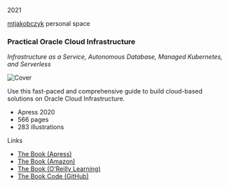 2021

[mtjakobczyk](https://github.com/mtjakobczyk) personal space

### Practical Oracle Cloud Infrastructure
*Infrastructure as a Service, Autonomous Database, Managed Kubernetes, and Serverless*

![Cover](https://images.springer.com/sgw/books/medium/9781484255056.jpg)

Use this fast-paced and comprehensive guide to build cloud-based solutions on Oracle Cloud Infrastructure.

- Apress 2020 
- 566 pages
- 283 illustrations

Links
- [The Book (Apress)](https://www.apress.com/gp/book/9781484255056)
- [The Book (Amazon)](https://www.amazon.com/Practical-Oracle-Cloud-Infrastructure-Autonomous/dp/1484255054)
- [The Book (O'Reilly Learning)](https://www.oreilly.com/library/view/practical-oracle-cloud/9781484255063/)
- [The Book Code (GitHub)](https://github.com/mtjakobczyk/oci-book)
